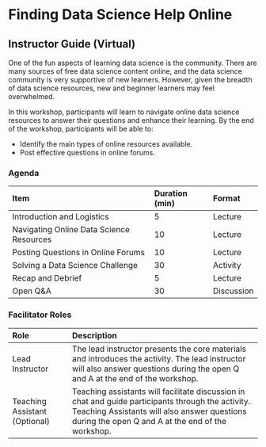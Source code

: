 # Finding Data Science Help Online
## Instructor Guide (Virtual)

One of the fun aspects of learning data science is the community. There are many sources of free data science content online, and the data science community is very supportive of new learners. However, given the breadth of data science resources, new and beginner learners may feel overwhelmed.

In this workshop, participants will learn to navigate online data science resources to answer their questions and enhance their learning. By the end of the workshop, participants will be able to:
-	Identify the main types of online resources available.
-	Post effective questions in online forums.

### Agenda
| **Item** | **Duration (min)** | **Format** |
| :-- | :-- | :-- |
| Introduction and Logistics | 5 | Lecture |
| Navigating Online Data Science Resources	| 10	| Lecture |
| Posting Questions in Online Forums |	10 |	Lecture |
| Solving a Data Science Challenge |	30 |	Activity |
| Recap and Debrief |	5 |	Lecture |
| Open Q&A |	30 |	Discussion |

### Facilitator Roles
| Role | Description |
| :-- | :-- |
| Lead Instructor | The lead instructor presents the core materials and introduces the activity. The lead instructor will also answer questions during the open Q and A at the end of the workshop. |
| Teaching Assistant (Optional) | Teaching assistants will facilitate discussion in chat and guide participants through the activity. Teaching Assistants will also answer questions during the open Q and A at the end of the workshop. |
